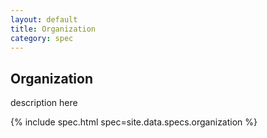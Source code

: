 ```yaml
---
layout: default
title: Organization
category: spec
---
```


## **Organization**

description here

{% include spec.html spec=site.data.specs.organization %}